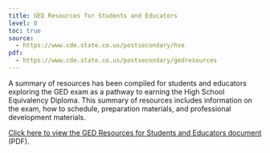 ```yaml
---
title: GED Resources for Students and Educators
level: 0
toc: true
source:
  - https://www.cde.state.co.us/postsecondary/hse
pdf:
  - https://www.cde.state.co.us/postsecondary/gedresources
---
```

A summary of resources has been compiled for students and educators exploring the GED exam as a pathway to earning the High School Equivalency Diploma. This summary of resources includes information on the exam, how to schedule, preparation materials, and professional development materials.

[Click here to view the GED Resources for Students and Educators document](https://www.cde.state.co.us/postsecondary/gedresources) (PDF).